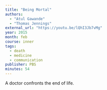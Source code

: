 ```yaml
---
title: "Being Mortal"
authors:
  - "Atul Gawande"
  - "Thomas Jennings"
external_url: "https://youtu.be/lQhI3Jb7vMg"
year: 2015
month: feb
course: inner
tags:
  - death
  - medicine
  - communication
publisher: PBS
minutes: 54
---
```


A doctor confronts the end of life.
